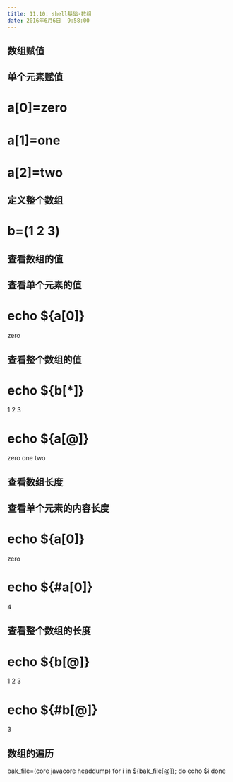```yaml
---
title: 11.10: shell基础-数组
date: 2016年6月6日	 9:58:00
---
```

 
## 数组赋值
## 单个元素赋值
# a[0]=zero
# a[1]=one
# a[2]=two
 
## 定义整个数组
# b=(1 2 3)
 
 
## 查看数组的值
## 查看单个元素的值
# echo ${a[0]}
zero
 
## 查看整个数组的值
# echo ${b[*]}
1 2 3
# echo ${a[@]}
zero one two
 
## 查看数组长度
## 查看单个元素的内容长度
# echo ${a[0]}
zero
# echo ${#a[0]}
4
 
## 查看整个数组的长度
# echo ${b[@]}
1 2 3
# echo ${#b[@]}
3
 
## 数组的遍历
bak_file=(core javacore headdump)
for i in ${bak_file[@]};
do
    echo $i
done
